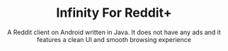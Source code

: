 <h1 align="center">
  Infinity For Reddit+
  
</h1>

<div align="center">

A Reddit client on Android written in Java. It does not have any ads and it features a clean UI and smooth browsing experience

</div>
